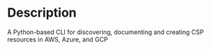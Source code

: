 # Description

A Python-based CLI for discovering, documenting and creating CSP resources in AWS, Azure, and GCP
